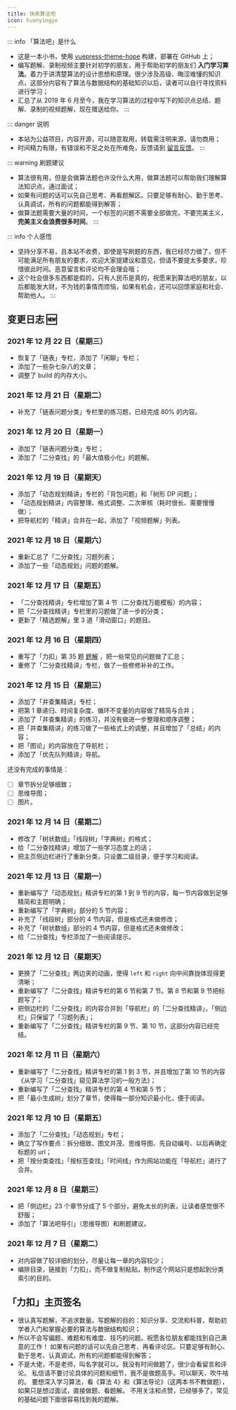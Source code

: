 ```yaml
---
title: 快来算法吧
icon: huanyingye
---
```


::: info 「算法吧」是什么
+ 这是一本小书，使用 [vuepress-theme-hope](https://vuepress-theme-hope.gitee.io/zh/) 构建，部署在 GitHub 上；
+ 编写题解、录制视频主要针对初学的朋友，用于帮助初学的朋友们 **入门学习算法**。着力于讲清楚算法的设计思想和原理。很少涉及高级、晦涩难懂的知识点，这部分内容有了算法与数据结构的基础知识以后，读者可以自行寻找资料进行学习；
+ 汇总了从 2019 年 6 月至今，我在学习算法的过程中写下的知识点总结、题解、录制的视频题解，现在赠送给你。
:::

::: danger 说明
+ 本站为公益项目，内容开源，可以随意取用，转载需注明来源，请勿商用；
+ 时间精力有限，有错误和不足之处在所难免，反馈请到 [留言反馈](https://suanfa8.com/suanfa8/bulletin-board/)。
::: 

::: warning 刷题建议
+ 算法很有用，但是会做算法题也许没什么大用，做算法题可以帮助我们理解算法知识点，通过面试；
+ 如果有问题的话可以先自己思考、再看题解区。只要足够有耐心、勤于思考、认真调试，所有的问题都能得到解答；
+ 做算法题需要大量的时间，一个标签的问题不需要全部做完，不要完美主义，**完美主义会浪费很多时间**。
:::

::: info 个人感悟
+ 坚持分享不易，且本站不收费，即使是写刷题的东西，我已经尽力做了，但不可能满足所有朋友的要求，欢迎大家提建议和意见，但请不要提太多要求，珍惜彼此时间。恶意留言和评论均不会理会哦；
+ 这个社会很多东西都是假的，只有人民币是真的，祝愿来到算法吧的朋友，以后都能发大财，不为钱的事情而烦恼，如果有机会，还可以回馈家庭和社会、帮助他人。
:::

## 变更日志 :new:

### 2021 年 12 月 22 日（星期三）

+ 恢复了「链表」专栏，添加了「闲聊」专栏；
+ 添加了一些杂七杂八的文章；
+ 调整了 build 的内存大小。

### 2021 年 12 月 21 日（星期二）

+ 补充了「链表问题分类」专栏里的练习题，已经完成 80% 的内容。

### 2021 年 12 月 20 日（星期一）

+ 添加了「链表问题分类」专栏；
+ 添加了「二分查找」的「最大值极小化」的题解。


### 2021 年 12 月 19 日（星期天）

+ 添加了「动态规划精讲」专栏的「背包问题」和「树形 DP 问题」；
+ 「动态规划精讲」内容整理、格式调整、二次审核（耗时很长、需要慢慢做）；
+ 把导航栏的「精讲」合并在一起，添加了「视频题解」列表。

### 2021 年 12 月 18 日（星期六）

+ 重新汇总了「二分查找」习题列表；
+ 添加了一些「动态规划」问题的题解。

### 2021 年 12 月 17 日（星期五）

+ 「二分查找精讲」专栏增加了第 4 节（二分查找万能模板）的内容；
+ 把「二分查找精讲」专栏里的习题做了进一步的分类；
+ 更新了「精选题解」里 3 道「滑动窗口」的题目。


### 2021 年 12 月 16 日（星期四）

+ 重写了「力扣」第 35 题 [题解](https://leetcode-cn.com/problems/search-insert-position/solution/te-bie-hao-yong-de-er-fen-cha-fa-fa-mo-ban-python-/) ，把一些常见的问题做了汇总；
+ 重修了「二分查找精讲」专栏，做了一些修修补补的工作。


### 2021 年 12 月 15 日（星期三）

+ 添加了「并查集精讲」专栏；
+ 把第 1 章递归、时间复杂度、循环不变量的内容做了精简与合并；
+ 添加了「并查集精讲」的练习，并没有做进一步整理和顺序调整；
+ 把「并查集精讲」的练习做了一些格式上的调整，并且增加了「总结」的内容；
+ 把「图论」的内容放在了导航栏；
+ 添加了「优先队列精讲」导航。

还没有完成的事情是：

- [ ] 章节拆分足够细致；
- [ ] 思维导图；
- [ ] 图片。

### 2021 年 12 月 14 日（星期二）

+ 修改了「树状数组」「线段树」「字典树」的格式；
+ 给「二分查找精讲」增加了一些学习态度上的话；
+ 把主页侧边栏进行了重新分类，只设置二级目录，便于学习和阅读。

### 2021 年 12 月 13 日（星期一）

+ 重新编写了「动态规划」精讲专栏的第 1 到 9 节的内容，每一节内容做到足够精简和主题明确；
+ 重新编写了「字典树」部分的 5 节内容；
+ 补充了「线段树」部分的 4 节内容，但是格式还未做修改；
+ 补充了「树状数组」部分的 4 节内容，但是格式还未做修改；
+ 给「二分查找」专栏添加了一些阅读提示。

### 2021 年 12 月 12 日（星期天）

+ 更换了「二分查找」两边夹的动画，使得 `left` 和 `right` 向中间靠拢体现得更清晰；
+ 重新编写了「二分查找」精讲专栏的第 6 节和第 7 节。第 8 节和第 9 节把标题写了；
+ 把侧边栏的「二分查找」的内容合并到「导航栏」的「二分查找精讲」，「侧边栏」只保留了「习题列表」；
+ 重新编写了「二分查找」精讲专栏的第 9 节、第 10 节，这部分内容已经完结。

### 2021 年 12 月 11 日（星期六）

+ 重新编写了「二分查找」精讲专栏的第 1 到 3 节，并且增加了第 10 节的内容《从学习「二分查找」窥见算法学习的一般方法》；
+ 重新编写了「二分查找」精讲专栏的第 4 节和第 5 节；
+ 把「最小生成树」划分了章节，使得每一部分知识最小化，便于阅读。

### 2021 年 12 月 10 日（星期五）

+ 添加了「二分查找」「动态规划」专栏；
+ 确立了写作要点：拆分细致、图文并茂、思维导图、先自动编号、以后再确定标题的 url；
+ 把「按分类查找」「按标签查找」「时间线」作为网站功能在「导航栏」进行了合并。

### 2021 年 12 月 8 日（星期三）

+ 把「侧边栏」23 个章节分成了 5 个部分，避免太长的列表，让读者感觉很不舒服；
+ 添加了「算法吧导引」（思维导图）和刷题建议。

### 2021 年 12 月 7 日（星期二）

+ 对内容做了较详细的划分，尽量让每一章的内容较少；
+ 编排目录，链接到「力扣」，而不做复制粘贴，制作这个网站只是想起到分类索引的目的。

## 「力扣」主页签名

+ 很认真写题解，不追求数量。写题解的目的：知识分享、交流和科普，帮助初学者入门和掌握必要的算法与数据结构知识；
+ 所以不会写偏题、难题和有难度、技巧的问题。祝愿各位朋友都能找到自己满意的工作！
如果有问题的话可以先自己思考、再看评论区。只要足够有耐心、勤于思考、认真调试，所有的问题都能得到解答；
+ 不是大佬，不是老师，叫名字就可以。我没有时间做题了，很少会看留言和评论。
私信请不要讨论具体的问题和细节，我不是做题高手。可以聊天、吹牛啥的。
要想深入学习算法，看《算法 4》和《算法导论》（这两本书不教做题），如果只是想过面试，直接做题、看题解。
不用关注和点赞，已经够多了，常见的基础问题下面很容易找到我的题解。

